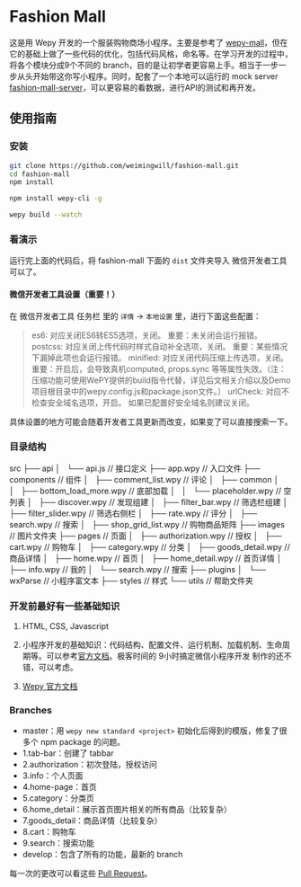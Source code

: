 # Fashion Mall

这是用 Wepy 开发的一个服装购物商场小程序。主要是参考了 [wepy-mall](https://github.com/dyq086/wepy-mall)，但在它的基础上做了一些代码的优化，包括代码风格，命名等。在学习开发的过程中，将各个模块分成9个不同的 branch，目的是让初学者更容易上手。相当于一步一步从头开始带这你写小程序。同时，配套了一个本地可以运行的 mock server [fashion-mall-server](https://github.com/weimingwill/fashion-mall-server)，可以更容易的看数据，进行API的测试和再开发。

## 使用指南

### 安装

```bash
git clone https://github.com/weimingwill/fashion-mall.git
cd fashion-mall
npm install
```

```bash
npm install wepy-cli -g
```

```bash
wepy build --watch
```

### 看演示

运行完上面的代码后，将 fashion-mall 下面的 `dist` 文件夹导入 微信开发者工具 可以了。

#### 微信开发者工具设置（重要！）

在 微信开发者工具 任务栏 里的 `详情` -> `本地设置` 里，进行下面这些配置：

> es6: 对应关闭ES6转ES5选项，关闭。 重要：未关闭会运行报错。
> postcss: 对应关闭上传代码时样式自动补全选项，关闭。 重要：某些情况下漏掉此项也会运行报错。
> minified: 对应关闭代码压缩上传选项，关闭。重要：开启后，会导致真机computed, props.sync 等等属性失效。（注：压缩功能可使用WePY提供的build指令代替，详见后文相关介绍以及Demo项目根目录中的wepy.config.js和package.json文件。）
> urlCheck: 对应不检查安全域名选项，开启。 如果已配置好安全域名则建议关闭。

具体设置的地方可能会随着开发者工具更新而改变，如果变了可以直接搜索一下。

### 目录结构

src
├── api
│   └── api.js // 接口定义
├── app.wpy // 入口文件
├── components // 组件
│   ├── comment_list.wpy // 评论
│   ├── common
│   │   ├── bottom_load_more.wpy // 底部加载
│   │   └── placeholder.wpy // 空列表
│   ├── discover.wpy // 发现组建
│   ├── filter_bar.wpy // 筛选栏组建
│   ├── filter_slider.wpy // 筛选右侧栏
│   ├── rate.wpy // 评分
│   ├── search.wpy // 搜索
│   ├── shop_grid_list.wpy // 购物商品矩阵
├── images // 图片文件夹
├── pages // 页面
│   ├── authorization.wpy // 授权
│   ├── cart.wpy // 购物车
│   ├── category.wpy // 分类
│   ├── goods_detail.wpy // 商品详情
│   ├── home.wpy // 首页
│   ├── home_detail.wpy // 首页详情
│   ├── info.wpy // 我的
│   └── search.wpy // 搜索
├── plugins
│   └── wxParse // 小程序富文本
├── styles // 样式
└── utils // 帮助文件夹

### 开发前最好有一些基础知识

1. HTML, CSS, Javascript

2. 小程序开发的基础知识：代码结构、配置文件、运行机制、加载机制、生命周期等。可以参考[官方文档](https://developers.weixin.qq.com/miniprogram/dev/framework/quickstart/)。极客时间的 9小时搞定微信小程序开发 制作的还不错，可以考虑。

3. [Wepy 官方文档](https://tencent.github.io/wepy/document.html#/)

### Branches

* master：用 `wepy new standard <project>` 初始化后得到的模版，修复了很多个 npm package 的问题。
* 1.tab-bar：创建了 tabbar
* 2.authorization：初次登陆，授权访问
* 3.info：个人页面
* 4.home-page：首页
* 5.category：分类页
* 6.home_detail：展示首页图片相关的所有商品（比较复杂）
* 7.goods_detail：商品详情（比较复杂）
* 8.cart：购物车
* 9.search：搜索功能
* develop：包含了所有的功能，最新的 branch

每一次的更改可以看这些 [Pull Request](https://github.com/weimingwill/fashion-mall/pulls)。
